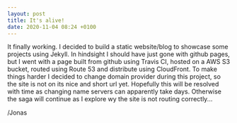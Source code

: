 ```yaml
---
layout: post
title: It's alive!
date: 2020-11-04 08:24 +0100
---
```


It finally working. I decided to build a static website/blog to showcase some projects using Jekyll. In hindsight
I should have just gone with github pages, but I went with a page built from github using Travis CI, hosted on a AWS S3
bucket, routed using Route 53 and distribute using CloudFront. To make things harder I decided to change domain
provider during this project, so the site is not on its nice and short url yet. Hopefully this will be resolved
with time as changing name servers can apparently take days. Otherwise the saga will continue as I explore wy the site
is not routing correctly...

/Jonas
